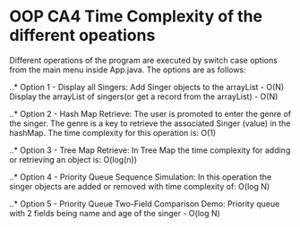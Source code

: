 # OOP CA4 Time Complexity of the different opeations

Different operations of the program are executed by switch case options
 from the main menu inside App.java. The options are as follows:

..* Option 1 - Display all Singers:
Add Singer objects to the arrayList - O(N)
Display the arrayList of singers(or get a record from the arrayList) - O(N)

..* Option 2 - Hash Map Retrieve:
The user is promoted to enter the genre of the singer. The genre is a key to retrieve
the associated Singer (value) in the hashMap.
The time complexity for this operation is:  O(1)


..* Option 3 - Tree Map Retrieve:
In Tree Map the time complexity for adding or retrieving an object is: O(log(n))


..* Option 4 - Priority Queue Sequence Simulation:
In this operation the singer objects are added or removed with time complexity of:  O(log N)

..* Option 5 - Priority Queue Two-Field Comparison Demo:
Priority queue with 2 fields being name and age of the singer -  O(log N)
